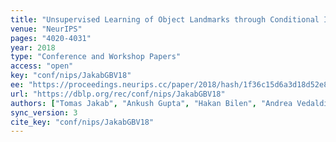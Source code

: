 ```yaml
---
title: "Unsupervised Learning of Object Landmarks through Conditional Image Generation."
venue: "NeurIPS"
pages: "4020-4031"
year: 2018
type: "Conference and Workshop Papers"
access: "open"
key: "conf/nips/JakabGBV18"
ee: "https://proceedings.neurips.cc/paper/2018/hash/1f36c15d6a3d18d52e8d493bc8187cb9-Abstract.html"
url: "https://dblp.org/rec/conf/nips/JakabGBV18"
authors: ["Tomas Jakab", "Ankush Gupta", "Hakan Bilen", "Andrea Vedaldi"]
sync_version: 3
cite_key: "conf/nips/JakabGBV18"
---
```


